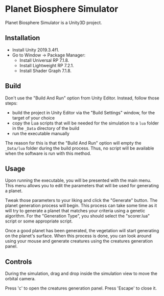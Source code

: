 # Planet Biosphere Simulator

Planet Biosphere Simulator is a Unity3D project.

## Installation

- Install Unity 2019.3.4f1.
- Go to Window -> Package Manager:
  - Install Universal  RP 7.1.8.
  - Install Lightweight RP 7.2.1.
  - Install Shader Graph 7.1.8.

## Build

Don't use the "Build And Run" option from Unity Editor. Instead, follow those
steps:

- build the project in Unity Editor via the "Build Settings" window, for the
  target of your choice
- copy the Lua scripts that will be needed for the simulation to a `lua` folder
  in the `_Data` directory of the build
- run the executable manually

The reason for this is that the "Build And Run" option will empty the
`_Data/lua` folder during the build process. Thus, no script will be available
when the software is run with this method.

## Usage

Upon running the executable, you will be presented with the main menu. This menu
allows you to edit the parameters that will be used for generating a planet.

Tweak those parameters to your liking and click the "Generate" button. The
planet generation process will begin. This process can take some time as it will
try to generate a planet that matches your criteria using a genetic algorithm.
For the "Generation Type", you should select the "scorer.lua" script or some
appropriate script.

Once a good planet has been generated, the vegetation will start generating on
the planet's surface. When this process is done, you can look around using your
mouse and generate creatures using the creatures generation panel.

## Controls

During the simulation, drag and drop inside the simulation view to move the
orbital camera.

Press 'c' to open the creatures generation panel. Press 'Escape' to close it.
